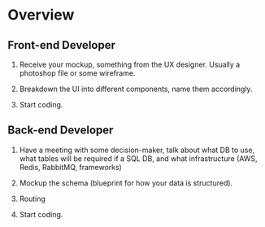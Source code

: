 # Overview

## Front-end Developer
1) Receive your mockup, something from the UX designer. Usually a photoshop file or some wireframe.

2) Breakdown the UI into different components, name them accordingly.

3) Start coding.

## Back-end Developer
1) Have a meeting with some decision-maker, talk about what DB to use, what tables will be required if a SQL DB, and what infrastructure (AWS, Redis, RabbitMQ, frameworks)

2) Mockup the schema (blueprint for how your data is structured).

3) Routing

4) Start coding.



